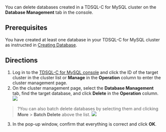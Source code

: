 You can delete databases created in a TDSQL-C for MySQL cluster on the **Database Management** tab in the console.

## Prerequisites
You have created at least one database in your TDSQL-C for MySQL cluster as instructed in [Creating Database](https://intl.cloud.tencent.com/document/product/1098/44606).

## Directions
1. Log in to the [TDSQL-C for MySQL console](https://console.cloud.tencent.com/cynosdb) and click the ID of the target cluster in the cluster list or **Manage** in the **Operation** column to enter the cluster management page.
2. On the cluster management page, select the **Database Management** tab, find the target database, and click **Delete** in the **Operation** column.
![](https://staticintl.cloudcachetci.com/yehe/backend-news/hL8U515_45.png)
>?You can also batch delete databases by selecting them and clicking **More** > **Batch Delete** above the list.
>![](https://staticintl.cloudcachetci.com/yehe/backend-news/Hbn3627_46.png)
3. In the pop-up window, confirm that everything is correct and click **OK**.
